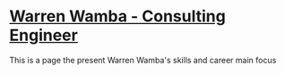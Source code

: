 # [Warren Wamba - Consulting Engineer](https://wwamba.github.io/)

This is a page the present Warren Wamba's skills and career main focus

